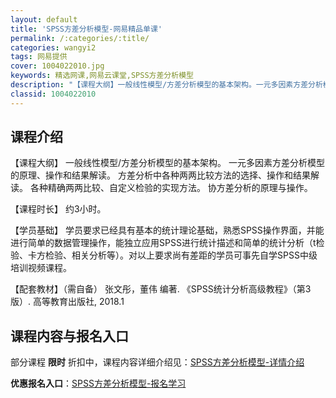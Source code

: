 ```yaml
---
layout: default
title: 'SPSS方差分析模型-网易精品单课'
permalink: /:categories/:title/
categories: wangyi2
tags: 网易提供
cover: 1004022010.jpg
keywords: 精选网课,网易云课堂,SPSS方差分析模型
description: "【课程大纲】一般线性模型/方差分析模型的基本架构。一元多因素方差分析模型的原理、操作和结果解读。方差分析中各种两两比较方法的选择、操作和结果解读。各种精确两两比较、自定义检验的实现方法。协方"
classid: 1004022010
---
```


## 课程介绍

【课程大纲】
一般线性模型/方差分析模型的基本架构。
一元多因素方差分析模型的原理、操作和结果解读。
方差分析中各种两两比较方法的选择、操作和结果解读。
各种精确两两比较、自定义检验的实现方法。
协方差分析的原理与操作。

【课程时长】
约3小时。

【学员基础】
学员要求已经具有基本的统计理论基础，熟悉SPSS操作界面，并能进行简单的数据管理操作，能独立应用SPSS进行统计描述和简单的统计分析（t检验、卡方检验、相关分析等）。对以上要求尚有差距的学员可事先自学SPSS中级培训视频课程。

【配套教材】（需自备）
张文彤，董伟 编著. 《SPSS统计分析高级教程》（第3版）. 高等教育出版社, 2018.1

## 课程内容与报名入口

部分课程 **限时** 折扣中，课程内容详细介绍见：[SPSS方差分析模型-详情介绍](https://study.163.com/course/introduction/1004022010.htm?share=1&shareId=1025206652&utm_campaign=share&utm_medium=iphoneShare&utm_source=&utm_u=1025206652)

**优惠报名入口**：[SPSS方差分析模型-报名学习](https://study.163.com/course/introduction/1004022010.htm?share=1&shareId=1025206652&utm_campaign=share&utm_medium=iphoneShare&utm_source=&utm_u=1025206652)

